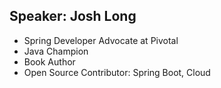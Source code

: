 ## Speaker: Josh Long

* Spring Developer Advocate at Pivotal
* Java Champion
* Book Author
* Open Source Contributor: Spring Boot, Cloud

